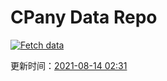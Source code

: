# CPany Data Repo

[![Fetch data](https://github.com/yjl9903/CPany/actions/workflows/fetch.yml/badge.svg)](https://github.com/yjl9903/CPany/actions/workflows/fetch.yml)

<!-- START_SECTION: update_time -->
更新时间：[2021-08-14 02:31](https://www.timeanddate.com/worldclock/fixedtime.html?msg=Fetch+data&iso=20210814T023102&p1=237)
<!-- END_SECTION: update_time -->
